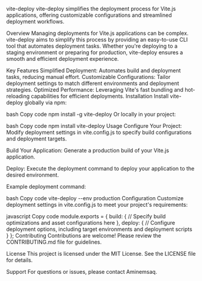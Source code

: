 vite-deploy
vite-deploy simplifies the deployment process for Vite.js applications, offering customizable configurations and streamlined deployment workflows.

Overview
Managing deployments for Vite.js applications can be complex. vite-deploy aims to simplify this process by providing an easy-to-use CLI tool that automates deployment tasks. Whether you're deploying to a staging environment or preparing for production, vite-deploy ensures a smooth and efficient deployment experience.

Key Features
Simplified Deployment: Automates build and deployment tasks, reducing manual effort.
Customizable Configurations: Tailor deployment settings to match different environments and deployment strategies.
Optimized Performance: Leveraging Vite's fast bundling and hot-reloading capabilities for efficient deployments.
Installation
Install vite-deploy globally via npm:

bash
Copy code
npm install -g vite-deploy
Or locally in your project:

bash
Copy code
npm install vite-deploy
Usage
Configure Your Project: Modify deployment settings in vite.config.js to specify build configurations and deployment targets.

Build Your Application: Generate a production build of your Vite.js application.

Deploy: Execute the deployment command to deploy your application to the desired environment.

Example deployment command:

bash
Copy code
vite-deploy --env production
Configuration
Customize deployment settings in vite.config.js to meet your project's requirements:

javascript
Copy code
module.exports = {
  build: {
    // Specify build optimizations and asset configurations here
  },
  deploy: {
    // Configure deployment options, including target environments and deployment scripts
  }
};
Contributing
Contributions are welcome! Please review the CONTRIBUTING.md file for guidelines.

License
This project is licensed under the MIT License. See the LICENSE file for details.

Support
For questions or issues, please contact Aminemsaq.
